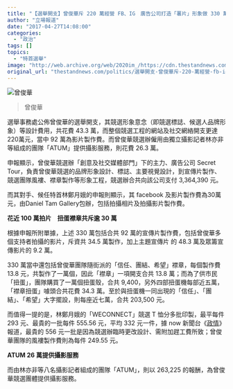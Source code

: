 ```yaml
---
title: "【選舉開支】曾俊華斥 220 萬經營 FB、IG　廣告公司打造「薯片」形象做 330 萬生意"
author: "立場報道"
date: "2017-04-27T14:08:00"
categories:
  - "政治"
tags: []
topics:
  - "特首選舉"
image: "http://web.archive.org/web/2020im_/https://cdn.thestandnews.com/media/photos/cache/JTtt-01_Sa4Ef_1200x0.png"
original_url: "thestandnews.com/politics/選舉開支-曾俊華斥-220-萬經營-fb-ig-廣告公司打造-薯片-形象做-330-萬生意"
---
```

![曾俊華](http://web.archive.org/web/2020im_/https://cdn.thestandnews.com/media/photos/cache/JTtt-01_Sa4Ef_1200x0.png)

> 曾俊華

選舉事務處公佈曾俊華的選舉開支，其競選形象意念（即競選標誌、候選人品牌形象）等設計費用，共花費 43.3 萬，而整個競選工程的網站及社交網絡開支更達 220萬元，當中 92 萬為影片製作費。而曾俊華競選辦僱用由獨立攝影記者林亦非等組成的團隊「ATUM」提供攝影服務，則花費 26.3 萬。

申報顯示，曾俊華競選辦「創意及社交媒體部門」下的主力、廣告公司 Secret Tour，負責曾俊華競選的品牌形象設計、標誌、主要視覺設計，到宣傳片製作、競選團隊風褸、襟章製作等形象工程，競選辦合共向該公司支付 3,364,390 元。

而其對手、候任特首林鄭月娥的申報則顯示，其 facebook 及影片製作費為30萬元，由Daniel Tam Gallery包辦，包括拍攝相片及拍攝影片製作費。

**花近 100 萬拍片　扭蛋襟章共斥逾 30 萬**

根據申報所附單據，上述 330 萬包括合共 92 萬的宣傳片製作費，包括曾俊華多個支持者拍攝的影片，斥資共 34.5 萬製作，加上主題宣傳片 的 48.3 萬及眾籌宣傳影片的 9.2 萬。

330 萬當中還包括曾俊華團隊隨街派的「信任、團結、希望」襟章，每個製作費 13.8 元，共製作了一萬個，因此「襟章」一項開支合共 13.8 萬；而為了供市民「扭蛋」，團隊購買了一萬個扭蛋殼，合共 9,400，另外四部扭蛋機每部近五萬，「襟章扭蛋」噱頭合共花費 34.3 萬。至於與扭蛋機一同出現的「信任」、「團結」、「希望」大字擺設，則每座近七萬，合共 203,500 元。

而值得一提的是，林鄭月娥的「WECONNECT」競選 T 恤分多批印製，最平每件 293 元、最貴的一批每件 555.56 元，平均 332 元一件，據 now 新聞台《[政情](http://web.archive.org/web/20210628163017/http://news.now.com/home/local/player?newsId=219000)》報道，最貴的 556 元一批是因為競選辦臨時更改設計、需附加趕工費所致；曾俊華團隊的風褸製作費則為每件 249.55 元。

**ATUM 26 萬提供攝影服務**

而由林亦非等八名攝影記者組成的團隊「ATUM」，則以 263,225 的報酬，為曾俊華競選團體提供攝影服務。